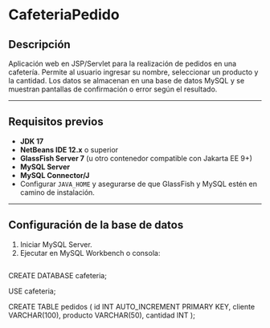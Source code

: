 # CafeteriaPedido

## Descripción
Aplicación web en JSP/Servlet para la realización de pedidos en una cafetería. Permite al usuario ingresar su nombre, seleccionar un producto y la cantidad. Los datos se almacenan en una base de datos MySQL y se muestran pantallas de confirmación o error según el resultado.

---

## Requisitos previos
- **JDK 17** 
- **NetBeans IDE 12.x** o superior
- **GlassFish Server 7** (u otro contenedor compatible con Jakarta EE 9+)
- **MySQL Server**
- **MySQL Connector/J** 
- Configurar `JAVA_HOME` y asegurarse de que GlassFish y MySQL estén en camino de instalación.

---

## Configuración de la base de datos
1. Iniciar MySQL Server.
2. Ejecutar en MySQL Workbench o consola:
   ```sql
CREATE DATABASE cafeteria;

USE cafeteria;

CREATE TABLE pedidos (
    id INT AUTO_INCREMENT PRIMARY KEY,
    cliente VARCHAR(100),
    producto VARCHAR(50),
    cantidad INT
);

